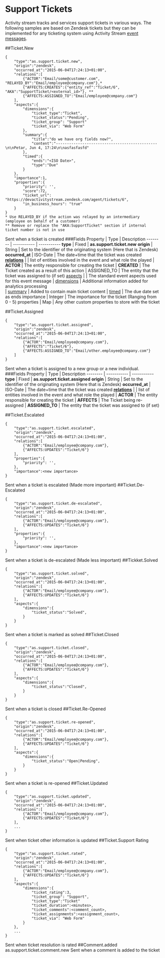 # Support Tickets
Activity stream tracks and services support tickets in various ways.
The following samples are based on Zendesk tickets but they can be implemented for any ticketing system using Activity Stream [event messages](/as-api.html#introduction-to-events).

##Ticket.New
```shell
{
    "type":"as.support.ticket.new",
    "origin":"zendesk",
    "occurred_at":"2015-06-04T17:24:13+01:00",
    "relations":[
        {"ACTOR":"Email/some@customer.com", "RELAYED_BY":"Email/employee@company.com"},*
        {"AFFECTS:CREATES":{"entity_ref":"Ticket/6", "AKA":"SupportTicket/<external_id>"}, **
        {"AFFECTS:ASSIGNED_TO":"Email/employee@company.com"}
    ],
    "aspects":{
        "dimensions":{
            "ticket_type":"Ticket",
            "ticket_status":"Pending",
            "ticket_group": "Support"
            "ticket_via": "Web Form"
        },
        "summary":{
            "title":"do we have org fields now?",
            "content":"----------------------------------------------\n\nPetar, Jun 4, 17:24\n\nasfasfasfd"
        },
        "timed":{
            "ends":"<ISO Date>",
            "type":"Due"
        }
    },
    "importance":1,
    "properties":{
        "priority": '',
        "score":72,
        "ticket_url": "https://devactivitystream.zendesk.com/agent/tickets/6",
        "in_business_hours": "true"
    }
}
* Use RELAYED_BY if the action was relayed by an intermediary (employee on behalf of a customer) 
** Remove or replace the "AKA:SupportTicket" section if internal ticket number is not in use
```
Sent when a ticket is created
###Fields
Property | Type | Description
-------- | ----------- | -----------
**type** | Fixed | **as.support.ticket.new**
**origin** | String | Set to the identifier of the originating system (Here that is Zendesk)
**occurred_at** | ISO-Date | The date+time that the ticket was created 
**[relations](/as-api.html#event-relations)** | | list of entities involved in the event and what role the played
 | **ACTOR** | The entity responsible for creating the ticket
 | **CREATED** | The Ticket created as a result of this action
 | ASSIGNED_TO | The entity that the ticket was assigned to (if set)
[aspects](/as-api.html#aspects) | | The standard event aspects used for this event message
 | [dimensions](/as-api.html#dimensions-metricsfacts) | Additional information added for analytics processing  
 | [summary](/as-api.html#summary) | Added to contain main ticket content 
 | [timed](/as-api.html#timed) | The due date set as ends 
importance | Integer | The importance for the ticket (Ranging from 0 - 5)
properties | Map | Any other custom  properties to store with the ticket 

##Ticket.Assigned
```shell
{
    "type":"as.support.ticket.assigned",
    "origin":"zendesk",
    "occurred_at":"2015-06-04T17:24:13+01:00",
    "relations":[
        {"ACTOR":"Email/employee@company.com"},
        {"AFFECTS":"Ticket/6"},
        {"AFFECTS:ASSIGNED_TO":"Email/other.employee@company.com"}
    ]
}
```
Sent when a ticket is assigned to a new group or a new individual.
###Fields
Property | Type | Description
-------- | ----------- | -----------
**type** | Fixed | **as.support.ticket.assigned**
**origin** | String | Set to the identifier of the originating system (Here that is Zendesk)
**occurred_at** | ISO-Date | The date+time that the ticket was created 
**[relations](/as-api.html#event-relations)** | | list of entities involved in the event and what role the played
 | **ACTOR** | The entity responsible for creating the ticket
 | **AFFECTS** | The Ticket being re-assigned
 | **ASSIGNED_TO** | The entity that the ticket was assigned to (if set)


##Ticket.Escalated
```shell
{
    "type":"as.support.ticket.escalated",
    "origin":"zendesk",
    "occurred_at":"2015-06-04T17:24:13+01:00",
    "relations":[
        {"ACTOR":"Email/employee@company.com"},
        {"AFFECTS:UPDATES":"Ticket/6"}
    ],
    "properties":{
        "priority": '',
    },
    "importance":<new importance>
}
```
Sent when a ticket is escalated (Made more important)
##Ticket.De-Escalated
```shell
{
    "type":"as.support.ticket.de-escalated",
    "origin":"zendesk",
    "occurred_at":"2015-06-04T17:24:13+01:00",
    "relations":[
        {"ACTOR":"Email/employee@company.com"},
        {"AFFECTS:UPDATES":"Ticket/6"}
    ],
    "properties":{
        "priority": '',
    },
    "importance":<new importance>
}
```
Sent when a ticket is de-escalated (Made less important)
##Tickket.Solved
```shell
{
    "type":"as.support.ticket.solved",
    "origin":"zendesk",
    "occurred_at":"2015-06-04T17:24:13+01:00",
    "relations":[
        {"ACTOR":"Email/employee@company.com"},
        {"AFFECTS:UPDATES":"Ticket/6"}
    ],
    "aspects":{
        "dimensions":{
            "ticket_status":"Solved",
        }
    }    
}
```
Sent when a ticket is marked as solved
##Ticket.Closed
```shell
{
    "type":"as.support.ticket.closed",
    "origin":"zendesk",
    "occurred_at":"2015-06-04T17:24:13+01:00",
    "relations":[
        {"ACTOR":"Email/employee@company.com"},
        {"AFFECTS:UPDATES":"Ticket/6"}
    ],
    "aspects":{
        "dimensions":{
            "ticket_status":"Closed",
        }
    }    
}
```
Sent when a ticket is closed
##Ticket.Re-Opened
```shell
{
    "type":"as.support.ticket.re-opened",
    "origin":"zendesk",
    "occurred_at":"2015-06-04T17:24:13+01:00",
    "relations":[
        {"ACTOR":"Email/employee@company.com"},
        {"AFFECTS:UPDATES":"Ticket/6"}
    ],
    "aspects":{
        "dimensions":{
            "ticket_status":"Open|Pending",
        }
    }    
}
```
Sent when a ticket is re-opened
##Ticket.Updated
```shell
{
    "type":"as.support.ticket.updated",
    "origin":"zendesk",
    "occurred_at":"2015-06-04T17:24:13+01:00",
    "relations":[
        {"ACTOR":"Email/employee@company.com"},
        {"AFFECTS:UPDATES":"Ticket/6"}
    ],
    ...
}
```
Sent when ticket other information is updated
##Ticket.Support Rating
```shell
{
    "type":"as.support.ticket.rated",
    "origin":"zendesk",
    "occurred_at":"2015-06-04T17:24:13+01:00",
    "relations":[
        {"ACTOR":"Email/employee@company.com"},
        {"AFFECTS:UPDATES":"Ticket/6"}
    ],
    "aspects":{
        "dimensions":{
            "ticket_rating":3,
            "ticket_group": "Support",
            "ticket_type":"Ticket"
            "ticket_duration":<minutes>,
            "ticket_comments":<comment_count>,
            "ticket_assignments":<assignment_count>,
            "ticket_via": "Web Form"
        }
    },
    ...
}
```
Sent when ticket resolution is rated
##Comment.added
as.support.ticket.comment.new
Sent when a comment is added to the ticket
